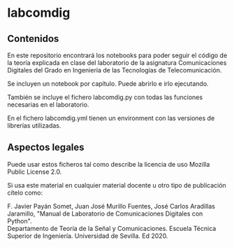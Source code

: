# labcomdig

## Contenidos

En este repositorio encontrará los notebooks para poder seguir el código de la teoría explicada en clase del laboratorio de la asignatura Comunicaciones Digitales del Grado en Ingeniería de las Tecnologías de Telecomunicación.

Se incluyen un notebook por capítulo. Puede abrirlo e irlo ejecutando. 

También se incluye el fichero labcomdig.py con todas las funciones necesarias en el laboratorio.

En el fichero labcomdig.yml tienen un environment con las versiones de librerías utilizadas.

## Aspectos legales

Puede usar estos ficheros tal como describe la licencia de uso Mozilla Public License 2.0. 

Si usa este material en cualquier material docente u otro tipo de publicación cítelo como:

F. Javier Payán Somet, Juan José Murillo Fuentes, José Carlos Aradillas Jaramillo, "Manual de Laboratorio de Comunicaciones Digitales con Python". \
Departamento de Teoría de la Señal y Comunicaciones. Escuela Técnica Superior de Ingeniería. Universidad de Sevilla. Ed 2020.
